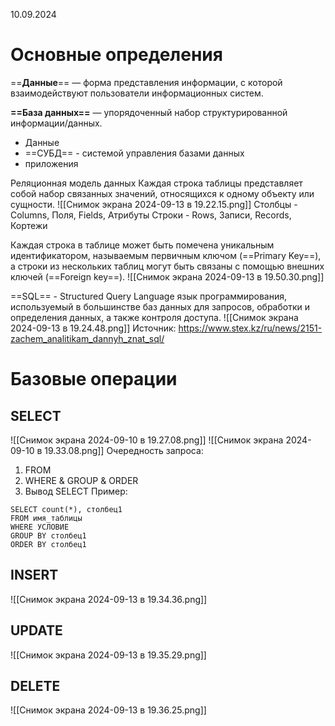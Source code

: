 10.09.2024
# Основные определения

==**Данные**== — форма представления информации, с которой взаимодействуют пользователи информационных систем.

**==База данных==** — упорядоченный набор структурированной информации/данных.
- Данные
- ==СУБД== - системой управления базами данных
- приложения

Реляционная модель данных
Каждая строка таблицы представляет собой набор связанных значений, относящихся к одному объекту или сущности. 
![[Снимок экрана 2024-09-13 в 19.22.15.png]]
Столбцы - Columns, Поля, Fields, Атрибуты
Строки - Rows, Записи, Records, Кортежи

Каждая строка в таблице может быть помечена уникальным идентификатором, называемым первичным ключом (==Primary Key==), а строки из нескольких таблиц могут быть связаны с помощью внешних ключей (==Foreign key==).
![[Снимок экрана 2024-09-13 в 19.50.30.png]]

==SQL== - Structured Query Language
язык программирования, используемый в большинстве баз данных для запросов, обработки и определения данных, а также контроля доступа.
![[Снимок экрана 2024-09-13 в 19.24.48.png]]
Источник: https://www.stex.kz/ru/news/2151-zachem_analitikam_dannyh_znat_sql/
# Базовые операции
## SELECT
![[Снимок экрана 2024-09-10 в 19.27.08.png]]
![[Снимок экрана 2024-09-10 в 19.33.08.png]]
Очередность запроса:
1. FROM
2. WHERE & GROUP & ORDER
3. Вывод SELECT
Пример: 
```
SELECT count(*), столбец1 
FROM имя_таблицы 
WHERE УСЛОВИЕ 
GROUP BY столбец1 
ORDER BY столбец1
```

## INSERT
![[Снимок экрана 2024-09-13 в 19.34.36.png]]
## UPDATE
![[Снимок экрана 2024-09-13 в 19.35.29.png]]
## DELETE
![[Снимок экрана 2024-09-13 в 19.36.25.png]]
